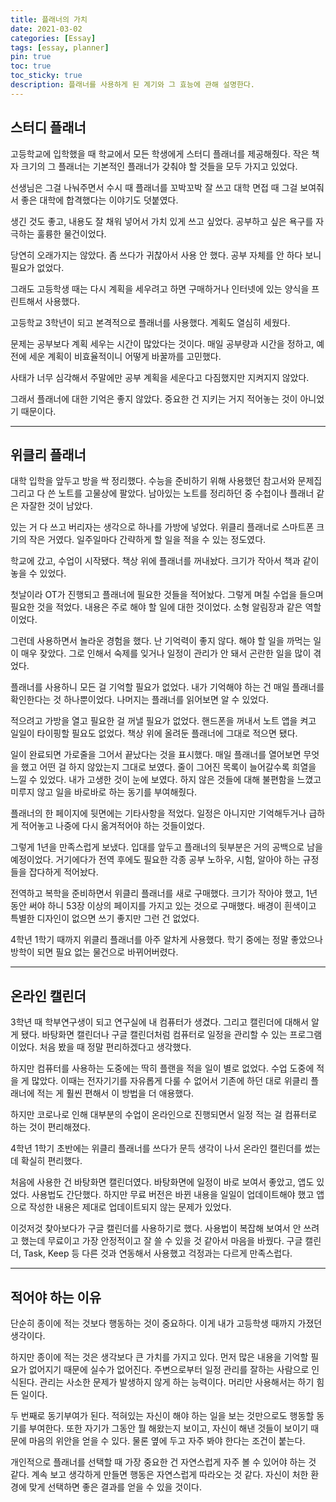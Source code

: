 ```yaml
---
title: 플래너의 가치
date: 2021-03-02
categories: [Essay]
tags: [essay, planner]
pin: true
toc: true
toc_sticky: true
description: 플래너를 사용하게 된 계기와 그 효능에 관해 설명한다.
---
```


## __스터디 플래너__

고등학교에 입학했을 때 학교에서 모든 학생에게 스터디 플래너를 제공해줬다. 작은 책자 크기의 그 플래너는 기본적인 플래너가 갖춰야 할 것들을 모두 가지고 있었다.

선생님은 그걸 나눠주면서 수시 때 플래너를 꼬박꼬박 잘 쓰고 대학 면접 때 그걸 보여줘서 좋은 대학에 합격했다는 이야기도 덧붙였다.

생긴 것도 좋고, 내용도 잘 채워 넣어서 가치 있게 쓰고 싶었다. 공부하고 싶은 욕구를 자극하는 훌륭한 물건이었다.

당연히 오래가지는 않았다. 좀 쓰다가 귀찮아서 사용 안 했다. 공부 자체를 안 하다 보니 필요가 없었다.

그래도 고등학생 때는 다시 계획을 세우려고 하면 구매하거나 인터넷에 있는 양식을 프린트해서 사용했다.

고등학교 3학년이 되고 본격적으로 플래너를 사용했다. 계획도 열심히 세웠다.

문제는 공부보다 계획 세우는 시간이 많았다는 것이다. 매일 공부량과 시간을 정하고, 예전에 세운 계획이 비효율적이니 어떻게 바꿀까를 고민했다.

사태가 너무 심각해서 주말에만 공부 계획을 세운다고 다짐했지만 지켜지지 않았다.

그래서 플래너에 대한 기억은 좋지 않았다. 중요한 건 지키는 거지 적어놓는 것이 아니었기 때문이다.

***

## __위클리 플래너__

대학 입학을 앞두고 방을 싹 정리했다. 수능을 준비하기 위해 사용했던 참고서와 문제집 그리고 다 쓴 노트를 고물상에 팔았다. 남아있는 노트를 정리하던 중 수첩이나 플래너 같은 자잘한 것이 남았다.

있는 거 다 쓰고 버리자는 생각으로 하나를 가방에 넣었다. 위클리 플래너로 스마트폰 크기의 작은 거였다. 일주일마다 간략하게 할 일을 적을 수 있는 정도였다.

학교에 갔고, 수업이 시작됐다. 책상 위에 플래너를 꺼내놨다. 크기가 작아서 책과 같이 놓을 수 있었다.

첫날이라 OT가 진행되고 플래너에 필요한 것들을 적어놨다. 그렇게 며칠 수업을 들으며 필요한 것을 적었다. 내용은 주로 해야 할 일에 대한 것이었다. 소형 알림장과 같은 역할이었다.

그런데 사용하면서 놀라운 경험을 했다. 난 기억력이 좋지 않다. 해야 할 일을 까먹는 일이 매우 잦았다. 그로 인해서 숙제를 잊거나 일정이 관리가 안 돼서 곤란한 일을 많이 겪었다.

플래너를 사용하니 모든 걸 기억할 필요가 없었다. 내가 기억해야 하는 건 매일 플래너를 확인한다는 것 하나뿐이었다. 나머지는 플래너를 읽어보면 알 수 있었다.

적으려고 가방을 열고 필요한 걸 꺼낼 필요가 없었다. 핸드폰을 꺼내서 노트 앱을 켜고 일일이 타이핑할 필요도 없었다. 책상 위에 올려둔 플래너에 그대로 적으면 됐다.

일이 완료되면 가로줄을 그어서 끝났다는 것을 표시했다. 매일 플래너를 열어보면 무엇을 했고 어떤 걸 하지 않았는지 그대로 보였다. 줄이 그어진 목록이 늘어갈수록 희열을 느낄 수 있었다. 내가 고생한 것이 눈에 보였다. 하지 않은 것들에 대해 불편함을 느꼈고 미루지 않고 일을 바로바로 하는 동기를 부여해줬다.

플래너의 한 페이지에 뒷면에는 기타사항을 적었다. 일정은 아니지만 기억해두거나 급하게 적어놓고 나중에 다시 옮겨적어야 하는 것들이었다.

그렇게 1년을 만족스럽게 보냈다. 입대를 앞두고 플래너의 뒷부분은 거의 공백으로 남을 예정이었다. 거기에다가 전역 후에도 필요한 각종 공부 노하우, 시험, 알아야 하는 규정 들을 잡다하게 적어놨다.

전역하고 복학을 준비하면서 위클리 플래너를 새로 구매했다. 크기가 작아야 했고, 1년 동안 써야 하니 53장 이상의 페이지를 가지고 있는 것으로 구매했다. 배경이 흰색이고 특별한 디자인이 없으면 쓰기 좋지만 그런 건 없었다.

4학년 1학기 때까지 위클리 플래너를 아주 알차게 사용했다. 학기 중에는 정말 좋았으나 방학이 되면 필요 없는 물건으로 바뀌어버렸다.

***

## __온라인 캘린더__

3학년 때 학부연구생이 되고 연구실에 내 컴퓨터가 생겼다. 그리고 캘린더에 대해서 알게 됐다. 바탕화면 캘린더나 구글 캘린더처럼 컴퓨터로 일정을 관리할 수 있는 프로그램이었다. 처음 봤을 때 정말 편리하겠다고 생각했다.

하지만 컴퓨터를 사용하는 도중에는 딱히 플랜을 적을 일이 별로 없었다. 수업 도중에 적을 게 많았다. 이때는 전자기기를 자유롭게 다룰 수 없어서 기존에 하던 대로 위클리 플래너에 적는 게 훨씬 편해서 이 방법을 더 애용했다.

하지만 코로나로 인해 대부분의 수업이 온라인으로 진행되면서 일정 적는 걸 컴퓨터로 하는 것이 편리해졌다.

4학년 1학기 초반에는 위클리 플래너를 쓰다가 문득 생각이 나서 온라인 캘린더를 썼는데 확실히 편리했다.

처음에 사용한 건 바탕화면 캘린더였다. 바탕화면에 일정이 바로 보여서 좋았고, 앱도 있었다. 사용법도 간단했다. 하지만 무료 버전은 바뀐 내용을 일일이 업데이트해야 했고 앱으로 작성한 내용은 제대로 업데이트되지 않는 문제가 있었다.

이것저것 찾아보다가 구글 캘린더를 사용하기로 했다. 사용법이 복잡해 보여서 안 쓰려고 했는데 무료이고 가장 안정적이고 잘 쓸 수 있을 것 같아서 마음을 바꿨다. 구글 캘린더, Task, Keep 등 다른 것과 연동해서 사용했고 걱정과는 다르게 만족스럽다.

***

## __적어야 하는 이유__

단순히 종이에 적는 것보다 행동하는 것이 중요하다. 이게 내가 고등학생 때까지 가졌던 생각이다.

하지만 종이에 적는 것은 생각보다 큰 가치를 가지고 있다. 먼저 많은 내용을 기억할 필요가 없어지기 때문에 실수가 없어진다. 주변으로부터 일정 관리를 잘하는 사람으로 인식된다. 관리는 사소한 문제가 발생하지 않게 하는 능력이다. 머리만 사용해서는 하기 힘든 일이다.

두 번째로 동기부여가 된다. 적혀있는 자신이 해야 하는 일을 보는 것만으로도 행동할 동기를 부여한다. 또한 자기가 그동안 뭘 해왔는지 보이고, 자신이 해낸 것들이 보이기 때문에 마음의 위안을 얻을 수 있다. 물론 옆에 두고 자주 봐야 한다는 조건이 붙는다.

개인적으로 플래너를 선택할 때 가장 중요한 건 자연스럽게 자주 볼 수 있어야 하는 것 같다. 계속 보고 생각하게 만들면 행동은 자연스럽게 따라오는 것 같다. 자신이 처한 환경에 맞게 선택하면 좋은 결과를 얻을 수 있을 것이다.
